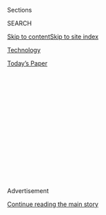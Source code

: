 <div id="app">

<div>

<div>

<div>

<div class="NYTAppHideMasthead css-1q2w90k e1suatyy0">

<div class="section css-ui9rw0 e1suatyy2">

<div class="css-eph4ug er09x8g0">

<div class="css-6n7j50">

</div>

<span class="css-1dv1kvn">Sections</span>

<div class="css-10488qs">

<span class="css-1dv1kvn">SEARCH</span>

</div>

[Skip to content](#site-content)[Skip to site index](#site-index)

</div>

<div id="masthead-section-label" class="css-1wr3we4 eaxe0e00">

[Technology](https://www.nytimes.com/section/technology)

</div>

<div class="css-10698na e1huz5gh0">

</div>

</div>

<div id="masthead-bar-one" class="section hasLinks css-15hmgas e1csuq9d3">

<div class="css-uqyvli e1csuq9d0">

</div>

<div class="css-1uqjmks e1csuq9d1">

</div>

<div class="css-9e9ivx">

[](https://myaccount.nytimes.com/auth/login?response_type=cookie&client_id=vi)

</div>

<div class="css-1bvtpon e1csuq9d2">

[Today’s Paper](https://www.nytimes.com/section/todayspaper)

</div>

</div>

</div>

</div>

<div data-aria-hidden="false">

<div id="site-content" role="main">

<div>

<div class="css-1aor85t" style="opacity:0.000000001;z-index:-1;visibility:hidden">

<div class="css-1hqnpie">

<div class="css-epjblv">

<span class="css-17xtcya">[Technology](/section/technology)</span><span class="css-x15j1o">|</span><span class="css-fwqvlz">Trump
Targets WeChat and TikTok, in Sharp Escalation With China</span>

</div>

<div class="css-k008qs">

<div class="css-1iwv8en">

<span class="css-18z7m18"></span>

<div>

</div>

</div>

<span class="css-1n6z4y">https://nyti.ms/3ifwdjl</span>

<div class="css-1705lsu">

<div class="css-4xjgmj">

<div class="css-4skfbu" role="toolbar" data-aria-label="Social Media Share buttons, Save button, and Comments Panel with current comment count" data-testid="share-tools">

  - 
  - 
  - 
  - 
    
    <div class="css-6n7j50">
    
    </div>

  - 
  - 

</div>

</div>

</div>

</div>

</div>

</div>

<div id="NYT_TOP_BANNER_REGION" class="css-13pd83m">

</div>

<div id="top-wrapper" class="css-1sy8kpn">

<div id="top-slug" class="css-l9onyx">

Advertisement

</div>

[Continue reading the main story](#after-top)

<div class="ad top-wrapper" style="text-align:center;height:100%;display:block;min-height:250px">

<div id="top" class="place-ad" data-position="top" data-size-key="top">

</div>

</div>

<div id="after-top">

</div>

</div>

<div>

<div id="sponsor-wrapper" class="css-1hyfx7x">

<div id="sponsor-slug" class="css-19vbshk">

Supported by

</div>

[Continue reading the main story](#after-sponsor)

<div id="sponsor" class="ad sponsor-wrapper" style="text-align:center;height:100%;display:block">

</div>

<div id="after-sponsor">

</div>

</div>

<div class="css-186x18t">

</div>

<div class="css-1vkm6nb ehdk2mb0">

# Trump Targets WeChat and TikTok, in Sharp Escalation With China

</div>

The government cited national security concerns in announcing sweeping
restrictions on two popular Chinese social media networks, a move that
is likely to be met with retaliation.

<div class="css-79elbk" data-testid="photoviewer-wrapper">

<div class="css-z3e15g" data-testid="photoviewer-wrapper-hidden">

</div>

<div class="css-1a48zt4 ehw59r15" data-testid="photoviewer-children">

![<span class="css-16f3y1r e13ogyst0" data-aria-hidden="true">President
Trump signed executive orders that placed restrictions on TikTok and
WeChat, two popular Chinese social media networks, after 45
days.</span><span class="css-cnj6d5 e1z0qqy90" itemprop="copyrightHolder"><span class="css-1ly73wi e1tej78p0">Credit...</span><span><span>Danish
Siddiqui/Reuters</span></span></span>](https://static01.nyt.com/images/2020/08/06/business/06dc-chinaban1/merlin_175366002_fe1eaecc-4bf3-4dfe-8538-24ad1d4024bb-articleLarge.jpg?quality=75&auto=webp&disable=upscale)

</div>

</div>

<div class="css-18e8msd">

<div class="css-otjvjh epjyd6m0">

<div class="css-nmf14i ey68jwv0" data-aria-hidden="true">

[![Ana
Swanson](https://static01.nyt.com/images/2018/12/10/multimedia/author-ana-swanson/author-ana-swanson-thumbLarge.png
"Ana Swanson")](https://www.nytimes.com/by/ana-swanson)[![Mike
Isaac](https://static01.nyt.com/images/2018/02/16/multimedia/author-mike-isaac/author-mike-isaac-thumbLarge.jpg
"Mike Isaac")](https://www.nytimes.com/by/mike-isaac)[![Paul
Mozur](https://static01.nyt.com/images/2018/10/15/multimedia/author-paul-mozur/author-paul-mozur-thumbLarge.png
"Paul Mozur")](https://www.nytimes.com/by/paul-mozur)

</div>

<div class="css-1baulvz">

By [<span class="css-1baulvz" itemprop="name">Ana
Swanson</span>](https://www.nytimes.com/by/ana-swanson),
[<span class="css-1baulvz" itemprop="name">Mike
Isaac</span>](https://www.nytimes.com/by/mike-isaac) and
[<span class="css-1baulvz last-byline" itemprop="name">Paul
Mozur</span>](https://www.nytimes.com/by/paul-mozur)

</div>

</div>

  - 
    
    <div class="css-ld3wwf e16638kd2">
    
    Aug. 6, 2020
    
    </div>

  - 
    
    <div class="css-4xjgmj">
    
    <div class="css-d8bdto" role="toolbar" data-aria-label="Social Media Share buttons, Save button, and Comments Panel with current comment count" data-testid="share-tools">
    
      - 
      - 
      - 
      - 
        
        <div class="css-6n7j50">
        
        </div>
    
      - 
      - 
    
    </div>
    
    </div>

</div>

<div class="css-mdjrty">

[阅读简体中文版](https://cn.nytimes.com/usa/20200807/trump-wechat-tiktok-china/ "Read in Simplified Chinese")[閱讀繁體中文版](https://cn.nytimes.com/usa/20200807/trump-wechat-tiktok-china/zh-hant/ "Read in Traditional Chinese")

</div>

</div>

<div class="section meteredContent css-1r7ky0e" name="articleBody" itemprop="articleBody">

<div class="css-1fanzo5 StoryBodyCompanionColumn">

<div class="css-53u6y8">

WASHINGTON — The Trump administration has announced sweeping
restrictions on two popular Chinese social media networks, [TikTok and
WeChat](https://www.nytimes.com/2020/08/07/business/trump-china-wechat-tiktok.html),
a sharp escalation of its confrontation with China that is likely to be
met with retaliation.

Two executive orders, released late Thursday and taking effect in 45
days, cited national security concerns to bar any transactions with
WeChat or TikTok by any person or involving any property subject to the
jurisdiction of the United States. The order essentially sets a 45-day
deadline for an acquisition of TikTok, which is [in talks to be acquired
by
Microsoft](https://www.nytimes.com/2020/08/03/technology/trump-tiktok-microsoft.html).

Tensions between the United States and China have already escalated to
levels not seen in decades over rifts in geopolitics, technology and
trade. In recent months, Trump administration officials have challenged
China on its crackdown in Hong Kong, its territorial claims in the South
China Sea and its efforts to produce global tech champions. The campaign
has been provoked in part by China’s more assertive posture, but also
President Trump’s desire to convince voters that he is tough on China as
the election approaches.

Mr. Trump’s advisers have zeroed in on technology companies, which they
say are beholden to the Chinese government through security laws. Many
companies that do business across the Pacific have been left paralyzed
or begun to reconsider their partnerships, unsure of whether these
tensions will spill into a new Cold War. The restrictions announced
Thursday would also represent a further balkanization of the global
internet, as nations continue to cut off foreign technology companies
from one another’s markets.

</div>

</div>

<div class="css-1fanzo5 StoryBodyCompanionColumn">

<div class="css-53u6y8">

In the announcement, Mr. Trump accused WeChat, made by Tencent, and
TikTok, made by ByteDance, of providing a channel for the Chinese
Communist Party to obtain Americans’ proprietary information, keep tabs
on Chinese citizens abroad and carry out disinformation campaigns to
benefit China’s interest.

“The spread in the United States of mobile applications developed and
owned by companies in the People’s Republic of China (China) continues
to threaten the national security, foreign policy and economy of the
United States,” the president wrote.

Much remains unclear about the scope of the ban, including precisely
which transactions would be covered. But it appears to have even more
severe consequences for WeChat than for TikTok, which could be rescued
through its talks with an American suitor.

WeChat is used widely around the world, particularly by people of
Chinese descent, to communicate with friends, read news and carry out
business transactions, and such a ban could effectively cut off much
informal communication between people in China and the United States.
Questions remain as to whether the order will affect businesses tied to
Tencent, WeChat’s parent company, which is an investor in many popular
American technology and gaming start-ups.

“We are reviewing the executive order to get a full understanding,” a
Tencent representative said early Friday. The company’s shares fell
almost 6 percent in trading on Friday.

</div>

</div>

<div class="css-1fanzo5 StoryBodyCompanionColumn">

<div class="css-53u6y8">

A press officer for Microsoft declined to comment.

In a statement on Friday, TikTok said it was “shocked” by the executive
order, which it said risked “undermining global businesses’ trust in the
United States’ commitment to the rule of law.”

“We will pursue all remedies available to us,” the statement said, “in
order to ensure that the rule of law is not discarded and that our
company and our users are treated fairly — if not by the administration,
then by the U.S. courts.”

At a daily news briefing Friday, the Chinese Ministry of Foreign Affairs
spokesman Wang Wenbin called the executive orders a “nakedly hegemonic
act” and added, “on the pretext of national security, the U.S.
frequently abuses national power and unreasonably suppresses relevant
enterprises.”

TikTok is in talks with at least three other American companies,
including Microsoft, regarding a potential acquisition of TikTok’s
business. Last week, Microsoft said it planned to pursue the
negotiations for a purchase of TikTok’s service in the United States,
Canada, Australia and New Zealand, and would do so by Sept. 15.

Mr. Trump for weeks has been urged to intervene with TikTok, and by a
range of advisers. Many of those advisers, including Treasury Secretary
Steven Mnuchin, had counseled Mr. Trump to follow the recommendations of
a national security panel, the Committee on Foreign Investment in the
United States, and allow Microsoft or another suitor to buy the
Chinese-owned service.

But other advisers, like the White House trade adviser Peter Navarro,
pushed for more sweeping action. By Friday evening, as the president
flew back to Washington from Florida, Mr. Trump told reporters that he
did not want TikTok to be acquired by an American company and that he
would use his presidential authority to bar TikTok from operating in the
United States.

That position did not last long. Mr. Mnuchin and other officials
scrambled to find people who would intervene with the president,
imploring people like Senator Lindsey Graham, Republican from South
Carolina, to explain to the president why the Microsoft deal was a good
option. Mr. Graham and Mr. Mnuchin cautioned Mr. Trump about a risky
political calculation if TikTok simply went dark.

</div>

</div>

<div class="css-1fanzo5 StoryBodyCompanionColumn">

<div class="css-53u6y8">

By Sunday, [Mr. Trump had come
around](https://www.nytimes.com/2020/08/02/business/economy/trump-tiktok-china-national-security.html).
But he has never seemed completely settled on one approach.

The threat of an outright ban on transactions is a serious blow for
ByteDance and Zhang Yiming, the company’s chief executive, whose goal
for years has been to connect the world through his various consumer
apps. Nicknamed the “[app
factory](https://qz.com/1803609/all-the-apps-run-by-tiktoks-chinese-owner-bytedance/#:~:text=Although%20most%20often%20described%20as,news%20aggregator%20to%20productivity%20management)”
in China, ByteDance is home to more than 20 apps, including personal
financial apps and productivity programs.

TikTok is far and away the crown jewel of ByteDance’s portfolio. Used by
more than 800 million people globally, TikTok grew popular for its
short, catchy videos that spread quickly and virally over social media
channels. Mr. Zhang took steps to allow TikTok’s presence in some of the
world’s most important consumer markets, like storing user data on
servers in Virginia and Singapore, and hiring heads of business in the
United States.

For many in China, the ban of WeChat will be a bigger deal. TikTok does
not operate in China, where ByteDance instead offers an equivalent
service, called Douyin.

WeChat, on the other hand, spans Beijing’s system of internet filters,
connecting communities within and outside China. Exchange students use
it to keep in touch with their families, investors use it to broker
deals, and diaspora communities rely on it to keep in touch with
relatives. Within China there are few alternatives to WeChat, because
most other international messaging apps are blocked.

The order appeared to ban transactions between U.S. companies and
Tencent, the owner of WeChat. Such a block would become a major
difficulty for American firms in China, which use the ubiquitous WeChat
social media app to do marketing, advertising and after-sales service.

Tencent is also widely invested in American gaming and social media
companies, including Snap, Activision Blizzard and the makers of
Fortnite, Clash of Clans and League of Legends. It’s not clear how the
order might affect such investments.

Over the years WeChat went from copycat chat app to a force all its own.
Crammed with services that enable online payments, e-commerce orders and
other services, it grew into an inspiration for Silicon Valley.
Companies like Facebook followed some of its cues in adding features to
their own messaging apps.

</div>

</div>

<div class="css-1fanzo5 StoryBodyCompanionColumn">

<div class="css-53u6y8">

Yet WeChat has also long been used by the police in Beijing to track
dissidents. More recently, the app has emerged as a data conduit for the
newly empowered internet police, who examine discussions for signs of
political disloyalty. The app is also heavily censored, turning it into
a sort of state-controlled filter bubble. Rumors not acceptable by
Beijing are quashed, while others are left to spread.

Concern has been growing among Trump administration officials that
WeChat offers the Chinese government not merely a way to gather data and
information within the United States, but also a potent channel for
spreading alternative narratives and disinformation. Matthew Pottinger,
the deputy White House national security adviser, and Mr. Navarro have
both been strong supporters of the executive orders.

But the national security cases against TikTok and WeChat are far from
clear. Even within the national security community — and the nation’s
intelligence agencies — there are doubts that the United States can
successfully cut its networks and technologies off from China. There is
also a realization that a good number of communications will run over
Chinese-controlled computers, networks and switches no matter what the
U.S. government does.

“While TikTok is being singled out in this executive order, their data
collection and sharing practices are fairly standard in the industry,”
said Kirsten Martin, a professor on technology ethics at the University
of Notre Dame’s business school. “In fact, many fitness apps were banned
from use in the military for tracking location data, but we did not ban
them from all U.S. citizens.”

It’s not yet clear how a ban on WeChat or TikTok would be enforced, but
users could adopt the same tactics many take in China when a service is
banned and look for workarounds. If the app is taken down from app
stores, people might find other ways to download it. If its use is
blocked, they can turn to services that mask the origin of an internet
connection. Even so, as Beijing has found out, many lack the savvy and
patience for such technical fixes, and may cease using the service.

Ana Swanson reported from Washington, Mike Isaac from San Francisco, and
Paul Mozur from Taipei, Taiwan. Maggie Haberman, David Sanger and
Raymond Zhong contributed reporting.

</div>

</div>

</div>

<div>

</div>

<div>

</div>

<div>

</div>

<div>

<div id="bottom-wrapper" class="css-1ede5it">

<div id="bottom-slug" class="css-l9onyx">

Advertisement

</div>

[Continue reading the main story](#after-bottom)

<div id="bottom" class="ad bottom-wrapper" style="text-align:center;height:100%;display:block;min-height:90px">

</div>

<div id="after-bottom">

</div>

</div>

</div>

</div>

</div>

## Site Index

<div>

</div>

## Site Information Navigation

  - [© <span>2020</span> <span>The New York Times
    Company</span>](https://help.nytimes.com/hc/en-us/articles/115014792127-Copyright-notice)

<!-- end list -->

  - [NYTCo](https://www.nytco.com/)
  - [Contact
    Us](https://help.nytimes.com/hc/en-us/articles/115015385887-Contact-Us)
  - [Work with us](https://www.nytco.com/careers/)
  - [Advertise](https://nytmediakit.com/)
  - [T Brand Studio](http://www.tbrandstudio.com/)
  - [Your Ad
    Choices](https://www.nytimes.com/privacy/cookie-policy#how-do-i-manage-trackers)
  - [Privacy](https://www.nytimes.com/privacy)
  - [Terms of
    Service](https://help.nytimes.com/hc/en-us/articles/115014893428-Terms-of-service)
  - [Terms of
    Sale](https://help.nytimes.com/hc/en-us/articles/115014893968-Terms-of-sale)
  - [Site Map](https://spiderbites.nytimes.com)
  - [Help](https://help.nytimes.com/hc/en-us)
  - [Subscriptions](https://www.nytimes.com/subscription?campaignId=37WXW)

</div>

</div>

</div>

</div>
